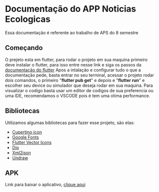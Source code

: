 # Documentação do APP Noticias Ecologicas

Essa documentação é referente ao trabalho de APS do 8 semestre

## Começando

O prejeto esta em flutter, para rodar o projeto em sua maquina primeiro
deve instalar o flutter, para isso entre nesse link e siga os passos da
[documentação do flutter](https://flutter.dev/docs/get-started/install)
Apos a intalação e configurar tudo o que a documentação pede, basta entrar 
no seu terminal, acessar o projeto rodar dois comandos, o primeiro 
"**flutter pub get**" e depois e "**flutter run**" e escolher seu device 
ou simulador que deseja rodar em sua maquina. Para visualizar o codigo basta
usar um editor de codigos de sua preferencia ou uma IDE, recomendamos o 
VSCODE pois é tem uma otima performance.

## Bibliotecas 

Utilizamos algumas bibliotecas para fazer esse projeto, são elas:

* [Cupertino icon](https://pub.dev/packages/cupertino_icons)
* [Google Fonts](https://pub.dev/packages/google_fonts)
* [Flutter Vector Icons](https://pub.dev/packages/flutter_vector_icons)
* [Dio](https://pub.dev/packages/dio)
* [Xml2json](https://pub.dev/packages/xml2json)
* [Undraw](https://pub.dev/packages/undraw)

## APK

Link para baixar o aplicativo, [clique aqui](https://drive.google.com/file/d/1p4n0BER9E4sV6nfJe4OUJZQr-lUIikw2/view?usp=sharing)

